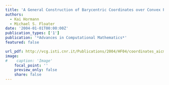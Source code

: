 ```yaml
---
title: 'A General Construction of Barycentric Coordinates over Convex Polygons'
authors:
  - Kai Hormann
  - Michael S. Floater
date: '2004-01-01T00:00:00Z'
publication_types: ['1']
publication: '*Advances in Computational Mathematics*'
featured: false

url_pdf: http://vcg.isti.cnr.it/Publications/2004/HF04/coordinates_aicm04.pdf
image:
#    caption: 'Image'
    focal_point: ''
    preview_only: false
    share: false
---
```

